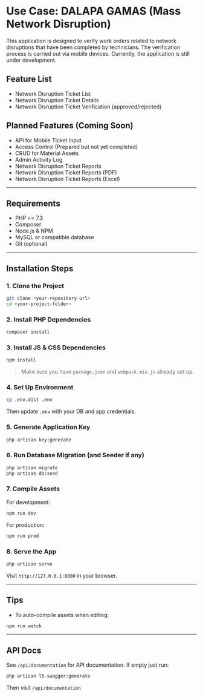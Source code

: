 # Use Case: DALAPA GAMAS (Mass Network Disruption)

This application is designed to verify work orders related to network disruptions that have been completed by technicians. The verification process is carried out via mobile devices. Currently, the application is still under development.

## Feature List

- Network Disruption Ticket List  
- Network Disruption Ticket Details  
- Network Disruption Ticket Verification (approved/rejected)  

## Planned Features (Coming Soon)

- API for Mobile Ticket Input  
- Access Control (Prepared but not yet completed)  
- CRUD for Material Assets  
- Admin Activity Log  
- Network Disruption Ticket Reports  
- Network Disruption Ticket Reports (PDF)  
- Network Disruption Ticket Reports (Excel)  


---

## Requirements

- PHP >= 7.3
- Composer
- Node.js & NPM
- MySQL or compatible database
- Git (optional)

---

## Installation Steps

### 1. Clone the Project

```bash
git clone <your-repository-url>
cd <your-project-folder>
```

### 2. Install PHP Dependencies

```bash
composer install
```

### 3. Install JS & CSS Dependencies

```bash
npm install
```

> Make sure you have `package.json` and `webpack.mix.js` already set up.

### 4. Set Up Environment

```bash
cp .env.dist .env
```

Then update `.env` with your DB and app credentials.

### 5. Generate Application Key

```bash
php artisan key:generate
```

### 6. Run Database Migration (and Seeder if any)

```bash
php artisan migrate
php artisan db:seed
```

### 7. Compile Assets

For development:

```bash
npm run dev
```

For production:

```bash
npm run prod
```

### 8. Serve the App

```bash
php artisan serve
```

Visit `http://127.0.0.1:8000` in your browser.

---

## Tips

- To auto-compile assets when editing:

```bash
npm run watch
```

---

## API Docs

See `/api/documentation` for API documentation. If empty just run: 

```bash
php artisan l5-swagger:generate
```

Then visit `/api/documentation`